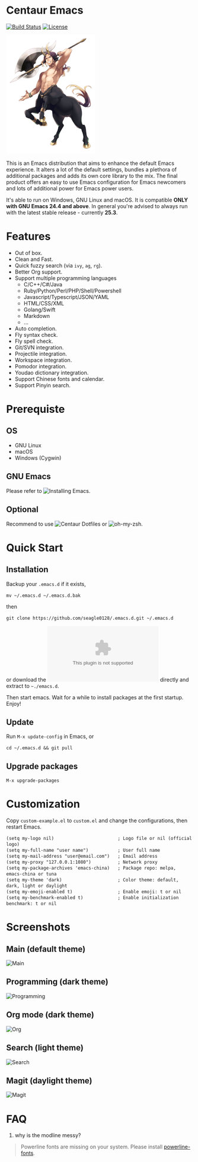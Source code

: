 Centaur Emacs
============================

[![Build
Status](https://travis-ci.org/seagle0128/.emacs.d.svg?branch=master)](https://travis-ci.org/seagle0128/.emacs.d)
[![License](http://img.shields.io/:license-gpl3-blue.svg)](http://www.gnu.org/licenses/gpl-3.0.html)

![Centaur Emacs](logo.png)

This is an Emacs distribution that aims to enhance the default
Emacs experience. It alters a lot of the default settings,
bundles a plethora of additional packages and adds its own core
library to the mix. The final product offers an easy to use Emacs
configuration for Emacs newcomers and lots of additional power for
Emacs power users.

It's able to run on Windows, GNU Linux and macOS. It is compatible **ONLY with
GNU Emacs 24.4 and above**. In general you're advised to always run with the
latest stable release - currently **25.3**.

# Features

- Out of box.
- Clean and Fast.
- Quick fuzzy search (via `ivy`, `ag`, `rg`).
- Better Org support.
- Support multiple programming languages
  - C/C++/C#/Java
  - Ruby/Python/Perl/PHP/Shell/Powershell
  - Javascript/Typescript/JSON/YAML
  - HTML/CSS/XML
  - Golang/Swift
  - Markdown
  - ...
- Auto completion.
- Fly syntax check.
- Fly spell check.
- Git/SVN integration.
- Projectile integration.
- Workspace integration.
- Pomodor integration.
- Youdao dictionary integration.
- Support Chinese fonts and calendar.
- Support Pinyin search.

# Prerequiste

## OS

- GNU Linux
- macOS
- Windows (Cygwin)

## GNU Emacs

Please refer to ![Installing Emacs](http://wikemacs.org/index.php/Installing_Emacs).

## Optional

Recommend to use ![Centaur Dotfiles](https://github.com/seagle0128/dotfiles) or
![oh-my-zsh](https://github.com/robbyrussell/oh-my-zsh).

# Quick Start

## Installation

Backup your `.emacs.d` if it exists, 

``` shell
mv ~/.emacs.d ~/.emacs.d.bak
```

then

``` shell
git clone https://github.com/seagle0128/.emacs.d.git ~/.emacs.d
```

or download the ![zip
package](https://github.com/seagle0128/.emacs.d/archive/master.zip) directly and
extract to `~./emacs.d`.

Then start emacs. Wait for a while to install packages at the first startup.
Enjoy!

## Update

Run `M-x update-config` in Emacs, or

``` shell
cd ~/.emacs.d && git pull
```

## Upgrade packages

``` emacs-lisp
M-x upgrade-packages
```

# Customization

Copy `custom-example.el` to `custom.el` and change the configurations, then
restart Emacs.

``` emacs-lisp
(setq my-logo nil)                        ; Logo file or nil (official logo)
(setq my-full-name "user name")           ; User full name
(setq my-mail-address "user@email.com")   ; Email address
(setq my-proxy "127.0.0.1:1080")          ; Network proxy
(setq my-package-archives 'emacs-china)   ; Package repo: melpa, emacs-china or tuna
(setq my-theme 'dark)                     ; Color theme: default, dark, light or daylight
(setq my-emoji-enabled t)                 ; Enable emoji: t or nil
(setq my-benchmark-enabled t)             ; Enable initialization benchmark: t or nil
```

# Screenshots

## Main (default theme)
![Main](https://user-images.githubusercontent.com/140797/30391180-20bd0ba8-987e-11e7-9cb4-2aa66a6fd69d.png)

## Programming (dark theme)
![Programming](https://user-images.githubusercontent.com/140797/31727834-433c1164-b3f0-11e7-9f73-0977d9f600f1.png)

## Org mode (dark theme)
![Org](https://user-images.githubusercontent.com/140797/30391183-20c37e8e-987e-11e7-9579-c4df71549a76.png)

## Search (light theme)
![Search](https://user-images.githubusercontent.com/140797/30391184-20f47fac-987e-11e7-8be4-9f4e409d65cc.png)

## Magit (daylight theme)
![Magit](https://user-images.githubusercontent.com/140797/30391181-20bd848e-987e-11e7-9cda-3dac2865922e.png)

# FAQ

1. why is the modline messy?
> Powerline fonts are missing on your system. Please install [powerline-fonts](https://github.com/powerline/fonts). 
